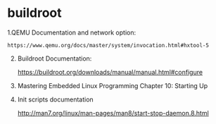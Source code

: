 # buildroot



1.QEMU Documentation and network option:

    https://www.qemu.org/docs/master/system/invocation.html#hxtool-5

2. Buildroot Documentation:

    https://buildroot.org/downloads/manual/manual.html#configure

3. Mastering Embedded Linux Programming Chapter 10: Starting Up

4. Init scripts documentation

    http://man7.org/linux/man-pages/man8/start-stop-daemon.8.html
